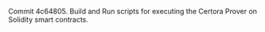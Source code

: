 Commit 4c64805.                    Build and Run scripts for executing the Certora Prover on Solidity smart contracts.